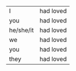 |   |   |
|---|---|
|I|had loved|
|you|had loved|
|he/she/it|had loved|
|we|had loved|
|you|had loved|
|they|had loved|